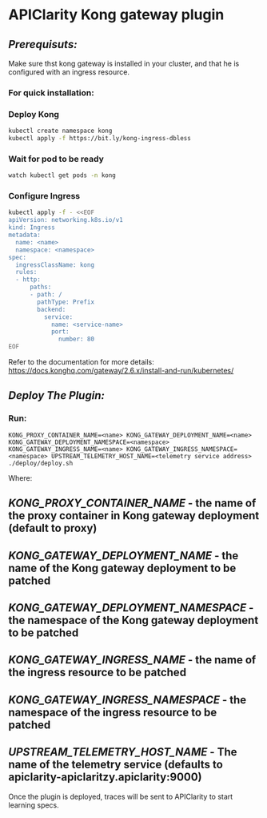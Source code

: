 # APIClarity Kong gateway plugin

## _Prerequisuts:_ 

Make sure thst kong gateway is installed in your cluster, and that he is configured with an ingress resource.

### For quick installation:

### Deploy Kong
```sh
kubectl create namespace kong
kubectl apply -f https://bit.ly/kong-ingress-dbless
```

### Wait for pod to be ready
```sh
watch kubectl get pods -n kong
```

### Configure Ingress
```sh
kubectl apply -f - <<EOF
apiVersion: networking.k8s.io/v1
kind: Ingress
metadata:
  name: <name>
  namespace: <namespace>
spec:
  ingressClassName: kong
  rules:
  - http:
      paths:
      - path: /
        pathType: Prefix
        backend:
          service:
            name: <service-name>
            port:
              number: 80
EOF
```

Refer to the documentation for more details: https://docs.konghq.com/gateway/2.6.x/install-and-run/kubernetes/

  
## _Deploy The Plugin:_
  
### Run:
  
```shell
KONG_PROXY_CONTAINER_NAME=<name> KONG_GATEWAY_DEPLOYMENT_NAME=<name> KONG_GATEWAY_DEPLOYMENT_NAMESPACE=<namespace> KONG_GATEWAY_INGRESS_NAME=<name> KONG_GATEWAY_INGRESS_NAMESPACE=<namespace> UPSTREAM_TELEMETRY_HOST_NAME=<telemetry service address> ./deploy/deploy.sh
```

Where:

## _KONG_PROXY_CONTAINER_NAME_ - the name of the proxy container in Kong gateway deployment (default to proxy)

## _KONG_GATEWAY_DEPLOYMENT_NAME_ - the name of the Kong gateway deployment to be patched

## _KONG_GATEWAY_DEPLOYMENT_NAMESPACE_ - the namespace of the Kong gateway deployment to be patched

## _KONG_GATEWAY_INGRESS_NAME_ - the name of the ingress resource to be patched

## _KONG_GATEWAY_INGRESS_NAMESPACE_ - the namespace of the ingress resource to be patched

## _UPSTREAM_TELEMETRY_HOST_NAME_ - The name of the telemetry service (defaults to apiclarity-apiclaritzy.apiclarity:9000)


Once the plugin is deployed, traces will be sent to APIClarity to start learning specs.
  


